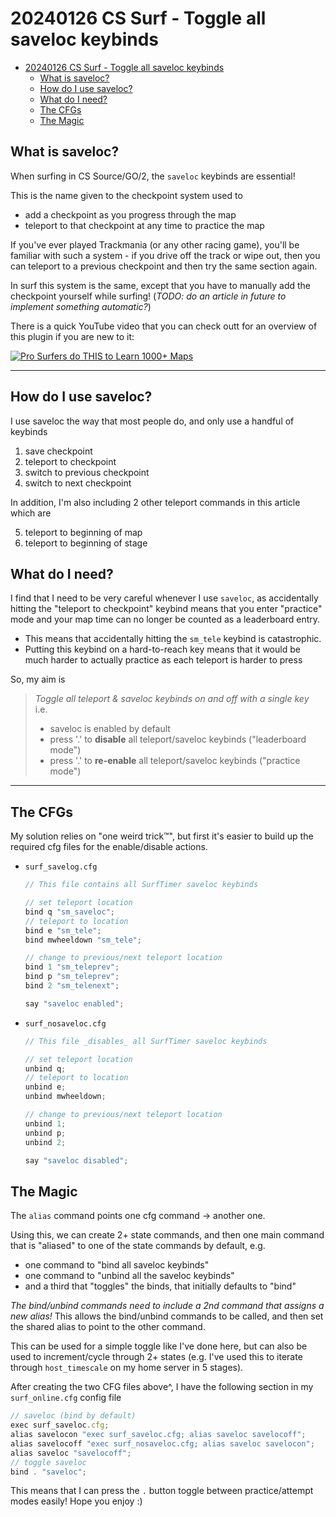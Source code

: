 # 20240126 CS Surf - Toggle all saveloc keybinds

- [20240126 CS Surf - Toggle all saveloc keybinds](#20240126-cs-surf---toggle-all-saveloc-keybinds)
  - [What is saveloc?](#what-is-saveloc)
  - [How do I use saveloc?](#how-do-i-use-saveloc)
  - [What do I need?](#what-do-i-need)
  - [The CFGs](#the-cfgs)
  - [The Magic](#the-magic)

## What is saveloc?

When surfing in CS Source/GO/2, the `saveloc` keybinds are essential!

This is the name given to the checkpoint system used to
- add a checkpoint as you progress through the map
- teleport to that checkpoint at any time to practice the map

If you've ever played Trackmania (or any other racing game), you'll be familiar with such a system - if you drive off the track or wipe out, then you can teleport to a previous checkpoint and then try the same section again.

In surf this system is the same, except that you have to manually add the checkpoint yourself while surfing! (_TODO: do an article in future to implement something automatic?_)

There is a quick YouTube video that you can check outt for an overview of this plugin if you are new to it: 

[![Pro Surfers do THIS to Learn 1000+ Maps](https://img.youtube.com/vi/0LbAwLliMvk/0.jpg)](https://www.youtube.com/watch?v=0LbAwLliMvk)

---

## How do I use saveloc?

I use saveloc the way that most people do, and only use a handful of keybinds

1. save checkpoint
2. teleport to checkpoint
3. switch to previous checkpoint
4. switch to next checkpoint

In addition, I'm also including 2 other teleport commands in this article which are

5. teleport to beginning of map
6. teleport to beginning of stage

## What do I need?

I find that I need to be very careful whenever I use `saveloc`, as accidentally hitting the "teleport to checkpoint" keybind means that you enter "practice" mode and your map time can no longer be counted as a leaderboard entry.

- This means that accidentally hitting the `sm_tele` keybind is catastrophic.
- Putting this keybind on a hard-to-reach key means that it would be much harder to actually practice as each teleport is harder to press

So, my aim is

> *Toggle all teleport & saveloc keybinds on and off with a single key*   
> i.e.
> - saveloc is enabled by default   
> - press '.' to **disable** all teleport/saveloc keybinds ("leaderboard mode")   
> - press '.' to **re-enable** all teleport/saveloc keybinds ("practice mode")

---

## The CFGs

My solution relies on "one weird trick™", but first it's easier to build up the required cfg files for the enable/disable actions.

- `surf_savelog.cfg`
    ```javascript
    // This file contains all SurfTimer saveloc keybinds

    // set teleport location
    bind q "sm_saveloc";
    // teleport to location
    bind e "sm_tele";
    bind mwheeldown "sm_tele";

    // change to previous/next teleport location
    bind 1 "sm_teleprev";
    bind p "sm_teleprev";
    bind 2 "sm_telenext";

    say "saveloc enabled";
    ```

- `surf_nosaveloc.cfg`
    ```javascript
    // This file _disables_ all SurfTimer saveloc keybinds

    // set teleport location
    unbind q;
    // teleport to location
    unbind e;
    unbind mwheeldown;

    // change to previous/next teleport location
    unbind 1;
    unbind p;
    unbind 2;

    say "saveloc disabled";
    ```

## The Magic

The `alias` command points one cfg command -> another one.

Using this, we can create 2+ state commands, and then one main command that is "aliased" to one of the state commands by default, e.g.

- one command to "bind all saveloc keybinds"
- one command to "unbind all the saveloc keybinds"
- and a third that "toggles" the binds, that initially defaults to "bind"

*The bind/unbind commands need to include a 2nd command that assigns a new alias!* This allows the bind/unbind commands to be called, and then set the shared alias to point to the other command.

This can be used for a simple toggle like I've done here, but can also be used to increment/cycle through 2+ states (e.g. I've used this to iterate through `host_timescale` on my home server in 5 stages).

After creating the two CFG files above^, I have the following section in my `surf_online.cfg` config file

```javascript
// saveloc (bind by default)
exec surf_saveloc.cfg;
alias savelocon "exec surf_saveloc.cfg; alias saveloc savelocoff";
alias savelocoff "exec surf_nosaveloc.cfg; alias saveloc savelocon";
alias saveloc "savelocoff";
// toggle saveloc
bind . "saveloc";
```

This means that I can press the `.` button toggle between practice/attempt modes easily! Hope you enjoy :)